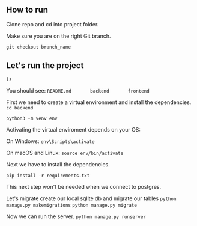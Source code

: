 ## How to run

Clone repo and cd into project folder.

Make sure you are on the right Git branch. 

```git checkout branch_name```


## Let's run the project

```ls```

You should see:
```README.md       backend       frontend```

First we need to create a virtual environment and install the dependencies. 
```cd backend``` 

```python3 -m venv env``` <!-- Create the virtual environment. -->

Activating the virtual enviroment depends on your OS:

On Windows:
```env\Scripts\activate```

On macOS and Linux:
```source env/bin/activate``` 

<!-- ^^^ We created a virtual environment called env and we are activating it. -->

Next we have to install the dependencies.

```pip install -r requirements.txt```


This next step won't be needed when we connect to postgres.

Let's migrate create our local sqlite db and migrate our tables
```python manage.py makemigrations```
```python manage.py migrate```

Now we can run the server.
```python manage.py runserver```

